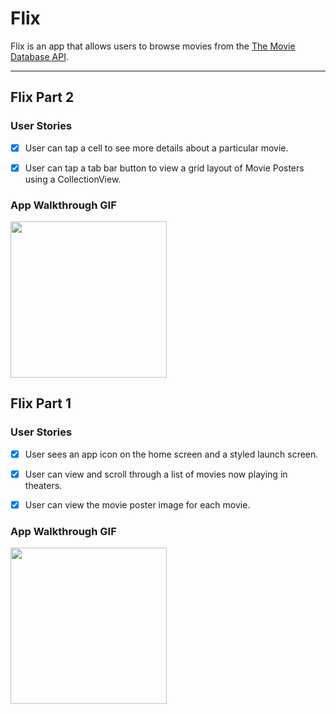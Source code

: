 # Flix

Flix is an app that allows users to browse movies from the [The Movie Database API](http://docs.themoviedb.apiary.io/#).

---

## Flix Part 2

### User Stories
- [x]  User can tap a cell to see more details about a particular movie.
- [x]  User can tap a tab bar button to view a grid layout of Movie Posters using a CollectionView.


### App Walkthrough GIF

<img src="http://g.recordit.co/nGmcsf8UJj.gif" width=250><br>


## Flix Part 1

### User Stories

- [x]  User sees an app icon on the home screen and a styled launch screen.
- [x]  User can view and scroll through a list of movies now playing in theaters.
- [x]  User can view the movie poster image for each movie.



### App Walkthrough GIF


<img src="http://g.recordit.co/K47uMTRPV8.gif" width=250><br>

